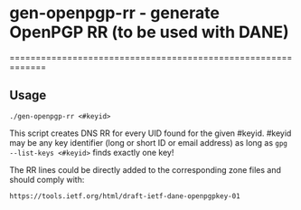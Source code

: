 # gen-openpgp-rr - generate OpenPGP RR (to be used with DANE)
=============================================================

Usage
-----

`./gen-openpgp-rr <#keyid>`

This script creates DNS RR for every UID found for the given #keyid. #keyid
may be any key identifier (long or short ID or email address) as long as
`gpg --list-keys <#keyid>` finds exactly one key!

The RR lines could be directly added to the corresponding zone files and
should comply with:

    https://tools.ietf.org/html/draft-ietf-dane-openpgpkey-01


